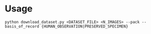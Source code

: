 # Usage

    python download_dataset.py <DATASET_FILE> <N_IMAGES> --pack --basis_of_record {HUMAN_OBSERVATION|PRESERVED_SPECIMEN}

